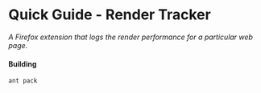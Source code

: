 Quick Guide - Render Tracker
====================================

*A Firefox extension that logs the render performance for a particular web page.*


#### Building ####

`ant pack`